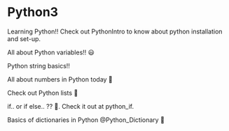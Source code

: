 # Python3
Learning Python!!
Check out PythonIntro to know about python installation and set-up.

All about Python variables!! 😃


Python string basics!!

All about numbers in Python today 🔢


Check out Python lists 🧾


if.. or if else.. ?? 🤔. Check it out at python_if.


Basics of dictionaries in Python @Python_Dictionary 📖
